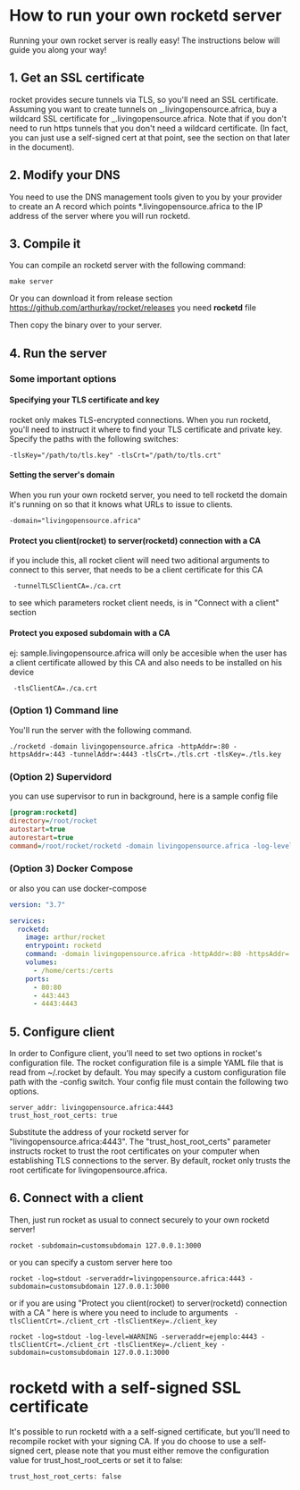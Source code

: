# How to run your own rocketd server

Running your own rocket server is really easy! The instructions below will guide you along your way!

## 1. Get an SSL certificate

rocket provides secure tunnels via TLS, so you'll need an SSL certificate. Assuming you want to create
tunnels on _.livingopensource.africa, buy a wildcard SSL certificate for _.livingopensource.africa. Note that if you
don't need to run https tunnels that you don't need a wildcard certificate. (In fact, you can
just use a self-signed cert at that point, see the section on that later in the document).

## 2. Modify your DNS

You need to use the DNS management tools given to you by your provider to create an A
record which points \*.livingopensource.africa to the IP address of the server where you will run rocketd.

## 3. Compile it

You can compile an rocketd server with the following command:

    make server

Or you can download it from release section https://github.com/arthurkay/rocket/releases you need **rocketd** file

Then copy the binary over to your server.

## 4. Run the server


### Some important options

#### Specifying your TLS certificate and key

rocket only makes TLS-encrypted connections. When you run rocketd, you'll need to instruct it
where to find your TLS certificate and private key. Specify the paths with the following switches:

    -tlsKey="/path/to/tls.key" -tlsCrt="/path/to/tls.crt"

#### Setting the server's domain

When you run your own rocketd server, you need to tell rocketd the domain it's running on so that it
knows what URLs to issue to clients.

    -domain="livingopensource.africa"

#### Protect you client(rocket) to server(rocketd) connection with a CA

if you include this, all rocket client will need two aditional arguments to connect to this server, that needs to be a client certificate for this CA

     -tunnelTLSClientCA=./ca.crt

to see which parameters rocket client needs, is in "Connect with a client" section

#### Protect you exposed subdomain with a CA

ej: sample.livingopensource.africa will only be accesible when the user has a client certificate allowed by this CA and also needs to be installed on his device

     -tlsClientCA=./ca.crt

### (Option 1) Command line
You'll run the server with the following command.

    ./rocketd -domain livingopensource.africa -httpAddr=:80 -httpsAddr=:443 -tunnelAddr=:4443 -tlsCrt=./tls.crt -tlsKey=./tls.key


### (Option 2) Supervidord
you can use supervisor to run in background, here is a sample config file

```ini
[program:rocketd]
directory=/root/rocket
autostart=true
autorestart=true
command=/root/rocket/rocketd -domain livingopensource.africa -log-level=WARNING -httpAddr=:80 -httpsAddr=:443 -tunnelAddr=:4443 -tlsCrt=./certs/tls.crt -tlsKey=./certs/tls.key

```

### (Option 3) Docker Compose

or also you can use docker-compose

```yaml
version: "3.7"

services:
  rocketd:
    image: arthur/rocket
    entrypoint: rocketd
    command: -domain livingopensource.africa -httpAddr=:80 -httpsAddr=:443 -tunnelAddr=:4443 -tlsCrt=/certs/tls.crt -tlsKey=/certs/tls.key
    volumes:
      - /home/certs:/certs
    ports:
      - 80:80
      - 443:443
      - 4443:4443
```



## 5. Configure client

In order to Configure client, you'll need to set two options in rocket's configuration file.
The rocket configuration file is a simple YAML file that is read from ~/.rocket by default. You may specify
a custom configuration file path with the -config switch. Your config file must contain the following two
options.

    server_addr: livingopensource.africa:4443
    trust_host_root_certs: true

Substitute the address of your rocketd server for "livingopensource.africa:4443". The "trust_host_root_certs" parameter instructs
rocket to trust the root certificates on your computer when establishing TLS connections to the server. By default, rocket
only trusts the root certificate for livingopensource.africa.

## 6. Connect with a client

Then, just run rocket as usual to connect securely to your own rocketd server!

    rocket -subdomain=customsubdomain 127.0.0.1:3000

or you can specify a custom server here too

    rocket -log=stdout -serveraddr=livingopensource.africa:4443 -subdomain=customsubdomain 127.0.0.1:3000

or if you are using "Protect you client(rocket) to server(rocketd) connection with a CA
" here is where you need to include to arguments ` -tlsClientCrt=./client_crt -tlsClientKey=./client_key`

    rocket -log=stdout -log-level=WARNING -serveraddr=ejemplo:4443 -tlsClientCrt=./client_crt -tlsClientKey=./client_key -subdomain=customsubdomain 127.0.0.1:3000
# rocketd with a self-signed SSL certificate

It's possible to run rocketd with a a self-signed certificate, but you'll need to recompile rocket with your signing CA.
If you do choose to use a self-signed cert, please note that you must either remove the configuration value for
trust_host_root_certs or set it to false:

    trust_host_root_certs: false
